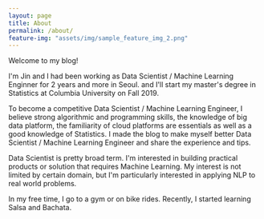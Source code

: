 ```yaml
---
layout: page
title: About
permalink: /about/
feature-img: "assets/img/sample_feature_img_2.png"
---
```


Welcome to my blog! 

I'm Jin and I had been working as Data Scientist / Machine Learning Enginner for 2 years and more in Seoul. and I'll start my master's degree in Statistics at Columbia University on Fall 2019.

To become a competitive Data Scientist / Machine Learning Engineer, I believe strong algorithmic and programming skills, the knowledge of big data platform, the familiarity of cloud platforms are essentials as well as a good knowledge of Statistics. I made the blog to make myself better Data Scientist / Machine Learning Engineer and share the experience and tips.

Data Scientist is pretty broad term. I'm interested in building practical products or solution that requires Machine Learning. My interest is not limited by certain domain, but I'm particularly interested in applying NLP to real world problems. 

In my free time, I go to a gym or on bike rides. Recently, I started learning Salsa and Bachata. 
